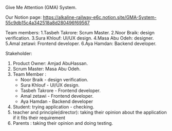 Give Me Attention (GMA) System.

Our Notion page:
https://alkaline-railway-e6c.notion.site/GMA-System-55c9db15c4a342518a8d280496f69567

Team members:
1.Tasbeh Takrore: Scrum Master.
2.Noor Braik: design verification.
3.Sura Khlouf: UI/UX design.
4.Masa Abu Odeh: designer.
5.Amal zetawi: Frontend developer.
6.Aya Hamdan: Backend developer.


Stakeholder:
1. Product Owner: Amjad AbuHassan.
2. Scrum Master: Masa Abu Odeh.
3. Team Member :
    - Noor Braik - design verification.
    - Sura Khlouf - UI/UX design.
    - Tasbeh Takrore - Frontend developer.
    - Amal zetawi - Frontend developer.
    - Aya Hamdan - Backend developer
4. Student: trying application - checking.
5. teacher and principle(director): taking  their opinion about the application if it fits their requirement 
6. Parents :  taking their opinion  and  doing testing.



